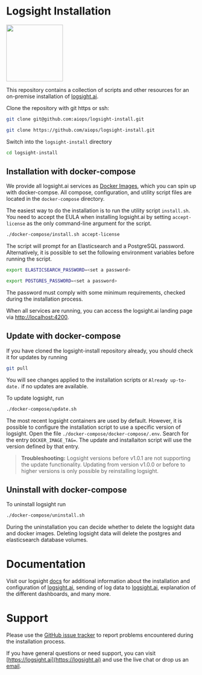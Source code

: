 # Logsight Installation

 <a href="https://logsight.ai/"><img src="https://logsight.ai/assets/img/logol.png" width="150"/></a>

This repository contains a collection of scripts and other resources for an on-premise installation of [logsight.ai](https://logsight.ai).

Clone the repository with git https or ssh:
```bash
git clone git@github.com:aiops/logsight-install.git
```

```bash
git clone https://github.com/aiops/logsight-install.git
```

Switch into the ```logsight-install``` directory

```bash
cd logsight-install
```

## Installation with docker-compose

We provide all logsight.ai services as [Docker Images](https://hub.docker.com/orgs/logsight/repositories), which you can spin up with docker-compse. All compose, configuration, and utility script files are located in the ```docker-compose``` directory.

The easiest way to do the installation is to run the utility script ```install.sh```. You need to accept the EULA when installing logsight.ai by setting ```accept-license``` as the only command-line argument for the script.

```bash
./docker-compose/install.sh accept-license
```

The script will prompt for an Elasticsearch and a PostgreSQL password. Alternatively, it is possible to set the following environment variables before running the script.

```bash
export ELASTICSEARCH_PASSWORD=<set a password>
```

```bash
export POSTGRES_PASSWORD=<set a password>
```

The password must comply with some minimum requirements, checked during the installation process.

When all services are running, you can access the logsight.ai landing page via [http://localhost:4200](http://localhost:4200).

## Update with docker-compose

If you have cloned the logsight-install repository already, you should check it for updates by running
```bash
git pull
```

You will see changes applied to the installation scripts or `Already up-to-date.` if no updates are available.

To update logsight, run
```bash
./docker-compose/update.sh
```

The most recent logsight containers are used by default. However, it is possible to configure the installation script to use a specific version of logsight. Open the file `./docker-compose/docker-compose/.env`. Search for the entry `DOCKER_IMAGE_TAG=`. The update and installaiton script will use the version defined by that entry.

> **Troubleshooting:** Logsight versions before v1.0.1 are not supporting the update functionality. Updating from version v1.0.0 or before to higher versions is only possible by reinstalling logsight.

## Uninstall with docker-compose

To uninstall logsight run
```bash
./docker-compose/uninstall.sh
```

During the uninstallation you can decide whether to delete the logsight data and docker images.
Deleting logsight data will delete the postgres and elasticsearch database volumes.

# Documentation

Visit our logsight [docs](https://docs.logsight.ai/#/) for additional information about the installation and configuration of [logsight.ai](https://logsight.ai), sending of log data to [logsight.ai](https://logsight.ai), explanation of the different dashboards, and many more.

# Support

Please use the [GitHub issue tracker](https://github.com/aiops/logsight-install/issues) to report problems encountered during the installation process.

If you have general questions or need support, you can visit [https://logsight.ai](https://logsight.ai) and use the live chat or drop us an [email](mailto:support@logsight.ai?subject=[GitHub]Support%20Request).
